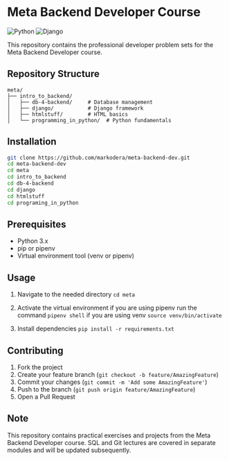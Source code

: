 # Meta Backend Developer Course

![Python](https://img.shields.io/badge/Python-3776AB?style=flat&logo=python&logoColor=white)
![Django](https://img.shields.io/badge/Django-092E20?style=flat&logo=django&logoColor=white)

This repository contains the professional developer problem sets for the Meta Backend Developer course.

## Repository Structure

```
meta/
├── intro_to_backend/
│   ├── db-4-backend/     # Database management
│   ├── django/           # Django framework
│   ├── htmlstuff/        # HTML basics
│   └── programming_in_python/  # Python fundamentals
```

## Installation

```bash
git clone https://github.com/markodera/meta-backend-dev.git
cd meta-backend-dev
cd meta
cd intro_to_backend
cd db-4-backend
cd django
cd htmlstuff
cd programing_in_python
```

## Prerequisites
- Python 3.x
- pip or pipenv
- Virtual environment tool (venv or pipenv)

## Usage
1. Navigate to the needed directory
    ```cd meta```
2. Activate the virtual environment if you are using pipenv run the command ```pipenv shell``` if you are using venv ```source venv/bin/activate```

3. Install dependencies ```pip install -r requirements.txt```

## Contributing

1. Fork the project
2. Create your feature branch (`git checkout -b feature/AmazingFeature`)
3. Commit your changes (`git commit -m 'Add some AmazingFeature'`)
4. Push to the branch (`git push origin feature/AmazingFeature`)
5. Open a Pull Request

## Note
This repository contains practical exercises and projects from the Meta Backend Developer course. SQL and Git lectures are covered in separate modules and will be updated subsequently.
